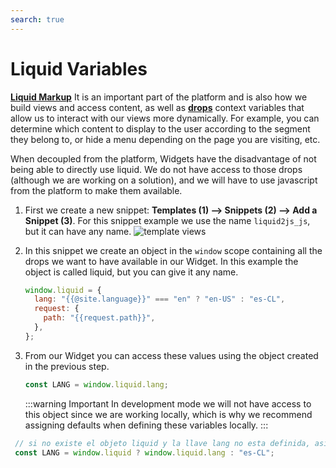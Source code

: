 ```yaml
---
search: true
---
```


# Liquid Variables

[**Liquid Markup**](/en/platform/channels/liquid-markup.html) It is an important part of the platform and is also how we build views and access content, as well as [**drops**](/en/platform/channels/liquid-markup.html#drops) context variables that allow us to interact with our views more dynamically. For example, you can determine which content to display to the user according to the segment they belong to, or hide a menu depending on the page you are visiting, etc.

When decoupled from the platform, Widgets have the disadvantage of not being able to directly use liquid. We do not have access to those drops (although we are working on a solution), and we will have to use javascript from the platform to make them available.

1. First we create a new snippet: **Templates (1) —> Snippets (2) —> Add a Snippet (3)**. For this snippet example we use the name `liquid2js_js`, but it can have any name.
   ![template views](/assets/img/widgets/template_snippets.png)

2. In this snippet we create an object in the `window` scope containing all the drops we want to have available in our Widget. In this example the object is called liquid, but you can give it any name.

   ```js
   window.liquid = {
     lang: "{{@site.language}}" === "en" ? "en-US" : "es-CL",
     request: {
       path: "{{request.path}}",
     },
   };
   ```

3. From our Widget you can access these values using the object created in the previous step.

   ```js
   const LANG = window.liquid.lang;
   ```

   :::warning Important
   In development mode we will not have access to this object since we are working locally, which is why we recommend assigning defaults when defining these variables locally.
   :::

  ```js
   // si no existe el objeto liquid y la llave lang no esta definida, asignamos 'es-CL' por defecto
   const LANG = window.liquid ? window.liquid.lang : "es-CL";
   ```